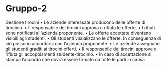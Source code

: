 # Gruppo-2
Gestione tirocini
•	Le aziende interessate producono delle offerte di tirocinio.
•	Il responsabile dei tirocini approva o rifiuta le offerte.
•	I rifiuti sono notificati all’azienda proponente.
•	Le offerte accettate diventano visibili agli studenti.
•	Gli studenti visualizzano le offerte. In conseguenza di ciò possono accordarsi con l’azienda proponente.
•	Le aziende assegnano gli studenti graditi ai tirocini offerti.
•	Il responsabile dei tirocini approva o rifiuta gli accoppiamenti studente-tirocinio.
•	In caso di accettazione si stampa l’accordo che dovrà essere firmato da tutte le parti in causa
